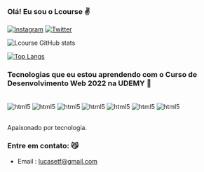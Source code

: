 ### Olá! Eu sou o Lcourse ✌️

[![Instagram](https://img.shields.io/badge/Instagram-E4405F?style=for-the-badge&logo=instagram&logoColor=white)](https://instagram.com/savethxcourse)
[![Twitter](https://img.shields.io/badge/Twitter-1DA1F2?style=for-the-badge&logo=twitter&logoColor=white)](https://twitter.com/savethatcourse)

![Lcourse GitHub stats](https://github-readme-stats.vercel.app/api?username=anuraghazra&show_icons=true&theme=radical)

[![Top Langs](https://github-readme-stats.vercel.app/api/top-langs/?username=Lcourse&layout=compact)](https://github.com/anuraghazra/github-readme-stats)

### Tecnologias que eu estou aprendendo com o Curso de Desenvolvimento Web 2022 na UDEMY 🖤

<div style="display: inline_block"><br/>
<img align="center" alt=html5 src="https://img.shields.io/badge/HTML5-E34F26?style=for-the-badge&logo=html5&logoColor=white" />
<img align="center" alt=html5 src="https://img.shields.io/badge/CSS3-1572B6?style=for-the-badge&logo=css3&logoColor=white" />
<img align="center" alt=html5 src="https://img.shields.io/badge/JavaScript-F7DF1E?style=for-the-badge&logo=javascript&logoColor=black" />
<img align="center" alt=html5 src="https://img.shields.io/badge/Java-ED8B00?style=for-the-badge&logo=java&logoColor=white" />
<img align="center" alt=html5 src="https://img.shields.io/badge/TypeScript-007ACC?style=for-the-badge&logo=typescript&logoColor=white" />
<img align="center" alt=html5 src="https://img.shields.io/badge/Node.js-43853D?style=for-the-badge&logo=node.js&logoColor=white" />
<img align="center" alt=html5 src="https://img.shields.io/badge/PHP-777BB4?style=for-the-badge&logo=php&logoColor=white" />

</div><br/>

Apaixonado por tecnologia.

### Entre em contato: 😼

- Email : lucasetf@gmail.com
